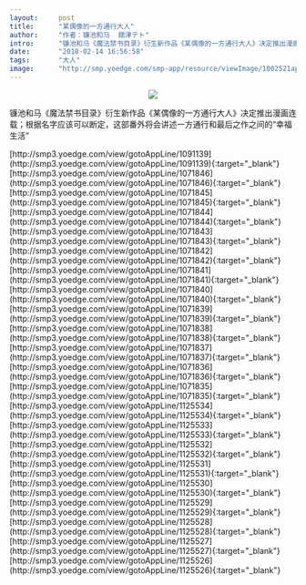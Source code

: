 ```yaml
---
layout:     post
title:      "某偶像的一方通行大人"
author:     "作者：镰池和马  舘津テト"
intro:      "镰池和马《魔法禁书目录》衍生新作品《某偶像的一方通行大人》决定推出漫画连载；根据名字应该可以断定，这部番外将会讲述一方通行和最后之作之间的“幸福生活”"
date:       "2018-02-14 16:56:58"
tags:       "大人"
image:      "http://smp.yoedge.com/smp-app/resource/viewImage/1002521appline.png"
---
```

<div style="text-align: center">
<p><img src="http://smp.yoedge.com/smp-app/resource/viewImage/1002521appline.png"/></p>
</div>
<p class="post-meta">
<span>镰池和马《魔法禁书目录》衍生新作品《某偶像的一方通行大人》决定推出漫画连载；根据名字应该可以断定，这部番外将会讲述一方通行和最后之作之间的“幸福生活”</span>
</p>
[http://smp3.yoedge.com/view/gotoAppLine/1091139](http://smp3.yoedge.com/view/gotoAppLine/1091139){:target="_blank"}
[http://smp3.yoedge.com/view/gotoAppLine/1071846](http://smp3.yoedge.com/view/gotoAppLine/1071846){:target="_blank"}
[http://smp3.yoedge.com/view/gotoAppLine/1071845](http://smp3.yoedge.com/view/gotoAppLine/1071845){:target="_blank"}
[http://smp3.yoedge.com/view/gotoAppLine/1071844](http://smp3.yoedge.com/view/gotoAppLine/1071844){:target="_blank"}
[http://smp3.yoedge.com/view/gotoAppLine/1071843](http://smp3.yoedge.com/view/gotoAppLine/1071843){:target="_blank"}
[http://smp3.yoedge.com/view/gotoAppLine/1071842](http://smp3.yoedge.com/view/gotoAppLine/1071842){:target="_blank"}
[http://smp3.yoedge.com/view/gotoAppLine/1071841](http://smp3.yoedge.com/view/gotoAppLine/1071841){:target="_blank"}
[http://smp3.yoedge.com/view/gotoAppLine/1071840](http://smp3.yoedge.com/view/gotoAppLine/1071840){:target="_blank"}
[http://smp3.yoedge.com/view/gotoAppLine/1071839](http://smp3.yoedge.com/view/gotoAppLine/1071839){:target="_blank"}
[http://smp3.yoedge.com/view/gotoAppLine/1071838](http://smp3.yoedge.com/view/gotoAppLine/1071838){:target="_blank"}
[http://smp3.yoedge.com/view/gotoAppLine/1071837](http://smp3.yoedge.com/view/gotoAppLine/1071837){:target="_blank"}
[http://smp3.yoedge.com/view/gotoAppLine/1071836](http://smp3.yoedge.com/view/gotoAppLine/1071836){:target="_blank"}
[http://smp3.yoedge.com/view/gotoAppLine/1071835](http://smp3.yoedge.com/view/gotoAppLine/1071835){:target="_blank"}
[http://smp3.yoedge.com/view/gotoAppLine/1125534](http://smp3.yoedge.com/view/gotoAppLine/1125534){:target="_blank"}
[http://smp3.yoedge.com/view/gotoAppLine/1125533](http://smp3.yoedge.com/view/gotoAppLine/1125533){:target="_blank"}
[http://smp3.yoedge.com/view/gotoAppLine/1125532](http://smp3.yoedge.com/view/gotoAppLine/1125532){:target="_blank"}
[http://smp3.yoedge.com/view/gotoAppLine/1125531](http://smp3.yoedge.com/view/gotoAppLine/1125531){:target="_blank"}
[http://smp3.yoedge.com/view/gotoAppLine/1125530](http://smp3.yoedge.com/view/gotoAppLine/1125530){:target="_blank"}
[http://smp3.yoedge.com/view/gotoAppLine/1125529](http://smp3.yoedge.com/view/gotoAppLine/1125529){:target="_blank"}
[http://smp3.yoedge.com/view/gotoAppLine/1125528](http://smp3.yoedge.com/view/gotoAppLine/1125528){:target="_blank"}
[http://smp3.yoedge.com/view/gotoAppLine/1125527](http://smp3.yoedge.com/view/gotoAppLine/1125527){:target="_blank"}
[http://smp3.yoedge.com/view/gotoAppLine/1125526](http://smp3.yoedge.com/view/gotoAppLine/1125526){:target="_blank"}


